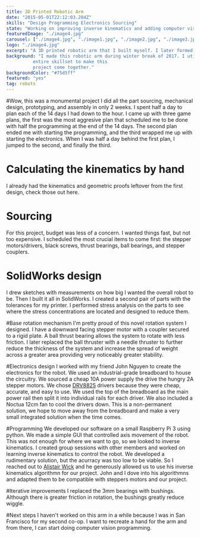 ```yaml
---
title: 3D Printed Robotic Arm
date: "2015-05-01T22:12:03.284Z"
skills: "Design Programming Electronics Sourcing"
state: "Working on improving inverse kinematics and adding computer vision"
featuredImage: "./image4.jpg"
carousel: ["./image4.jpg", "./image1.jpg", "./image2.jpg", "./image3.jpg", ]
logo: "./image4.jpg"
excerpt: "A 3D printed robotic arm that I built myself. I later formed a group to bring it to the next level." 
background: "I made this robotic arm during winter break of 2017. I utilized my
          entire skillset to make this
          project come together."
backgroundColor: "#75d5ff"    
featured: "yes"
tag: robots
---
```


#Wow, this was a monumental project
I did all the part sourcing, mechanical design, prototyping, and assembly in only 2 weeks. I spent half a day to plan each of the 14 days I had down to the hour. I came up with three game plans, the first was the most aggresive plan that scheduled me to be done with half the programming at the end of the 14 days. The second plan ended me with starting the programming, and the third wrapped me up with starting the electronics. When I was half a day behind the first plan, I jumped to the second, and finally the third.

# Calculating the kinematics by hand
I already had the kinematics and geometric proofs leftover from the first design, check those out here.

# Sourcing
For this project, budget was less of a concern. I wanted things fast, but not too expensive. I scheduled the most crucial items to come first: the stepper motors/drivers, black screws, thrust bearings, ball bearings, and stepper couplers.

# SolidWorks design
I drew sketches with measurements on how big I wanted the overall robot to be. Then I built it all in SolidWorks. I created a second pair of parts with the tolerances for my printer. I performed stress analysis on the parts to see where the stress concentrations are located and designed to reduce them.

#Base rotation mechanism
I'm pretty proud of this novel rotation system I designed. I have a downward facing stepper motor with a coupler secured to a rigid plate. A ball thrust bearing allows the system to rotate with less friction. I later replaced the ball thruster with a needle thruster to further reduce the thickness of the system and increase the spread of weight across a greater area providing very noticeably greater stability. 

#Electronics design
I worked with my friend John Nguyen to create the electronics for the robot. We used an industrial-grade breadboard to house the circuitry. We sourced a cheap 10A power supply the drive the hungry 2A stepper motors. We chose [DRV8825](https://www.pololu.com/product/2133) drivers because they were cheap, accurate, and easy to use. We used the top of the breadboard as the main power rail then split it into individual rails for each driver. We also included a Noctua 12cm fan to cool the drivers down. This is a non-permanent solution, we hope to move away from the breadboard and make a very small integrated solution when the time comes.

#Programming
We developed our software on a small Raspberry Pi 3 using python. We made a simple GUI that controlled axis movement of the robot. This was not enough for where we want to go, so we looked to inverse kinematics. I created group sessions with other members and worked on learning inverse kinematics to control the robot. We developed a rudimentary solution, but the acurracy was too low to be viable. So I reached out to [Alistair Wick](https://www.linkedin.com/in/alistairwick/) and he generously allowed us to use his inverse kinematics algorithmn for our project. John and I dove into his algorithmns and adapted them to be compatible with steppers motors and our project. 

#Iterative improvements
I replaced the 3mm bearings with bushings. Although there is greater friction in rotation, the bushings greatly reduce wiggle.

#Next steps
I haven't worked on this arm in a while because I was in San Francisco for my second co-op. I want to recreate a hand for the arm and from there, I can start doing computer vision programming.